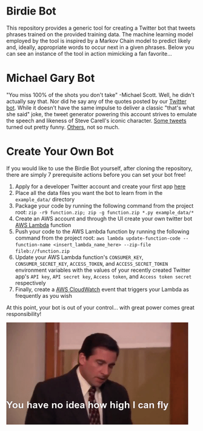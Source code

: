 # Birdie Bot

This repository provides a generic tool for creating a Twitter bot that tweets phrases trained on the provided training data. The machine learning model employed by the tool is inspired by a Markov Chain model to predict likely and, ideally, appropriate words to occur next in a given phrases. Below you can see an instance of the tool in action mimicking a fan favorite...

# Michael Gary Bot

"You miss 100% of the shots you don't take" -Michael Scott. Well, he didn't actually say that. Nor did he say any of the quotes posted by our [Twitter bot](https://twitter.com/MichaelGaryBot). While it doesn't have the same impulse to deliver a classic "that's what she said" joke, the tweet generator powering this account strives to emulate the speech and likeness of Steve Carell's iconic character. [Some tweets](https://twitter.com/MichaelGaryBot/status/1270901824707493895) turned out pretty funny. [Others](https://twitter.com/MichaelGaryBot/status/1272109779859767296), not so much.

# Create Your Own Bot

If you would like to use the Birdie Bot yourself, after cloning the repository, there are simply 7 prerequisite actions before you can set your bot free!

1. Apply for a developer Twitter account and create your first app [here](https://developer.twitter.com)
2. Place all the data files you want the bot to learn from in the `example_data/` directory
3. Package your code by running the following command from the project root: `zip -r9 function.zip; zip -g function.zip *.py example_data/*`
4. Create an AWS account and through the UI create your own twitter bot [AWS Lambda](https://aws.amazon.com/lambda/) function
5. Push your code to the AWS Lambda function by running the following command from the project root: `aws lambda update-function-code --function-name <insert_lambda_name_here> --zip-file fileb://function.zip`
6. Update your AWS Lambda function's `CONSUMER_KEY`, `CONSUMER_SECRET_KEY`, `ACCESS_TOKEN`, and `ACCESS_SECRET_TOKEN` environment variables with the values of your recently created Twitter app's `API key`, `API secret key`, `Access token`, and `Access token secret` respectively
7. Finally, create a [AWS CloudWatch](https://docs.aws.amazon.com/AmazonCloudWatch/latest/events/ScheduledEvents.html) event that triggers your Lambda as frequently as you wish

At this point, your bot is out of your control... with great power comes great responsibility!

![](michael.gif)
